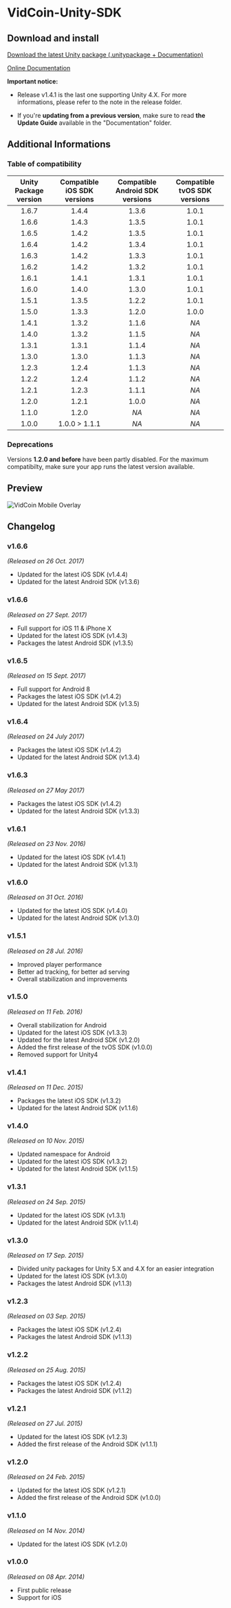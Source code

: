 VidCoin-Unity-SDK
=================

## Download and install

[Download the latest Unity package (.unitypackage + Documentation)](https://github.com/VidCoin/VidCoin-Unity-SDK/releases/download/v1.6.7/VidCoin-Unity-SDK.zip)

[Online Documentation](https://github.com/VidCoin/VidCoin-Unity-SDK/blob/master/Documentation.md)

**Important notice:**

* Release v1.4.1 is the last one supporting Unity 4.X. For more informations, please refer to the note in the release folder.

* If you're **updating from a previous version**, make sure to read **the Update Guide** available in the "Documentation" folder.

## Additional Informations

### Table of compatibility

| Unity Package version  | Compatible iOS SDK versions | Compatible Android SDK versions | Compatible tvOS SDK versions |
| :-------------: | :-------------: | :-------------: | :-------------: |
| 1.6.7 | 1.4.4 | 1.3.6 | 1.0.1 |
| 1.6.6 | 1.4.3 | 1.3.5 | 1.0.1 |
| 1.6.5 | 1.4.2 | 1.3.5 | 1.0.1 |
| 1.6.4 | 1.4.2 | 1.3.4 | 1.0.1 |
| 1.6.3 | 1.4.2 | 1.3.3 | 1.0.1 |
| 1.6.2 | 1.4.2 | 1.3.2 | 1.0.1 |
| 1.6.1 | 1.4.1 | 1.3.1 | 1.0.1 |
| 1.6.0 | 1.4.0 | 1.3.0 | 1.0.1 |
| 1.5.1 | 1.3.5 | 1.2.2 | 1.0.1 |
| 1.5.0 | 1.3.3 | 1.2.0 | 1.0.0 |
| 1.4.1 | 1.3.2 | 1.1.6 | *NA* |
| 1.4.0 | 1.3.2 | 1.1.5 | *NA* |
| 1.3.1 | 1.3.1 | 1.1.4 | *NA* |
| 1.3.0 | 1.3.0 | 1.1.3 | *NA* |
| 1.2.3 | 1.2.4 | 1.1.3 | *NA* |
| 1.2.2 | 1.2.4 | 1.1.2 | *NA* |
| 1.2.1 | 1.2.3 | 1.1.1 | *NA* |
| 1.2.0 | 1.2.1 | 1.0.0 | *NA* |
| 1.1.0 | 1.2.0 | *NA* | *NA* |
| 1.0.0 | 1.0.0 > 1.1.1 | *NA* | *NA* |

### Deprecations
Versions **1.2.0 and before** have been partly disabled. For the maximum compatibilty, make sure your app runs the latest version available.

## Preview
![VidCoin Mobile Overlay](https://d3rud9259azp35.cloudfront.net/preview/ios.png "VidCoin Mobile Overlay")

## Changelog

### v1.6.6
*(Released on 26 Oct. 2017)*
- Updated for the latest iOS SDK (v1.4.4)
- Updated for the latest Android SDK (v1.3.6)

### v1.6.6
*(Released on 27 Sept. 2017)*
- Full support for iOS 11 & iPhone X
- Updated for the latest iOS SDK (v1.4.3)
- Packages the latest Android SDK (v1.3.5)

### v1.6.5
*(Released on 15 Sept. 2017)*
- Full support for Android 8
- Packages the latest iOS SDK (v1.4.2)
- Updated for the latest Android SDK (v1.3.5)

### v1.6.4
*(Released on 24 July 2017)*
- Packages the latest iOS SDK (v1.4.2)
- Updated for the latest Android SDK (v1.3.4)

### v1.6.3
*(Released on 27 May 2017)*
- Packages the latest iOS SDK (v1.4.2)
- Updated for the latest Android SDK (v1.3.3)

### v1.6.1
*(Released on 23 Nov. 2016)*
- Updated for the latest iOS SDK (v1.4.1)
- Updated for the latest Android SDK (v1.3.1)

### v1.6.0
*(Released on 31 Oct. 2016)*
- Updated for the latest iOS SDK (v1.4.0)
- Updated for the latest Android SDK (v1.3.0)

### v1.5.1
*(Released on 28 Jul. 2016)*
- Improved player performance
- Better ad tracking, for better ad serving
- Overall stabilization and improvements

### v1.5.0
*(Released on 11 Feb. 2016)*
- Overall stabilization for Android
- Updated for the latest iOS SDK (v1.3.3)
- Updated for the latest Android SDK (v1.2.0)
- Added the first release of the tvOS SDK (v1.0.0)
- Removed support for Unity4

### v1.4.1
*(Released on 11 Dec. 2015)*
- Packages the latest iOS SDK (v1.3.2)
- Updated for the latest Android SDK (v1.1.6)

### v1.4.0
*(Released on 10 Nov. 2015)*
- Updated namespace for Android
- Updated for the latest iOS SDK (v1.3.2)
- Updated for the latest Android SDK (v1.1.5)

### v1.3.1
*(Released on 24 Sep. 2015)*
- Updated for the latest iOS SDK (v1.3.1)
- Updated for the latest Android SDK (v1.1.4)

### v1.3.0
*(Released on 17 Sep. 2015)*
- Divided unity packages for Unity 5.X and 4.X for an easier integration 
- Updated for the latest iOS SDK (v1.3.0) 
- Packages the latest Android SDK (v1.1.3) 

### v1.2.3
*(Released on 03 Sep. 2015)*
- Packages the latest iOS SDK (v1.2.4)
- Packages the latest Android SDK (v1.1.3)

### v1.2.2
*(Released on 25 Aug. 2015)*
- Packages the latest iOS SDK (v1.2.4)
- Packages the latest Android SDK (v1.1.2)

### v1.2.1
*(Released on 27 Jul. 2015)*
- Updated for the latest iOS SDK (v1.2.3)
- Added the first release of the Android SDK (v1.1.1)

### v1.2.0
*(Released on 24 Feb. 2015)*
- Updated for the latest iOS SDK (v1.2.1)
- Added the first release of the Android SDK (v1.0.0)

### v1.1.0
*(Released on 14 Nov. 2014)*
- Updated for the latest iOS SDK (v1.2.0)

### v1.0.0
*(Released on 08 Apr. 2014)*
- First public release
- Support for iOS
